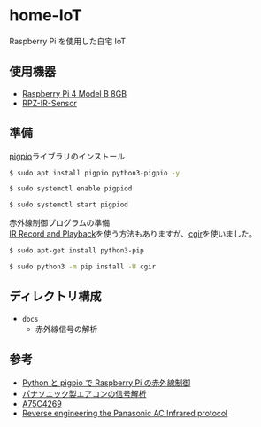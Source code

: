 # home-IoT

Raspberry Pi を使用した自宅 IoT

## 使用機器

- [Raspberry Pi 4 Model B 8GB](https://www.raspberrypi.com/products/raspberry-pi-4-model-b/)
- [RPZ-IR-Sensor](https://www.indoorcorgielec.com/products/rpz-ir-sensor/)

## 準備

[pigpio](http://abyz.me.uk/rpi/pigpio/index.html)ライブラリのインストール

```bash
$ sudo apt install pigpio python3-pigpio -y

$ sudo systemctl enable pigpiod

$ sudo systemctl start pigpiod
```

赤外線制御プログラムの準備  
[IR Record and Playback](http://abyz.me.uk/rpi/pigpio/examples.html#Python_irrp_py)を使う方法もありますが、[cgir](https://github.com/IndoorCorgi/cgir)を使いました。

```bash
$ sudo apt-get install python3-pip

$ sudo python3 -m pip install -U cgir
```

## ディレクトリ構成

- `docs`
  - 赤外線信号の解析

## 参考

- [Python と pigpio で Raspberry Pi の赤外線制御](https://www.indoorcorgielec.com/resources/raspberry-pi/python-pigpio-infrared/)
- [パナソニック製エアコンの信号解析](https://ak1211.com/7141/#%E3%83%91%E3%83%8A%E3%82%BD%E3%83%8B%E3%83%83%E3%82%AF%E8%A3%BD%E3%82%A8%E3%82%A2%E3%82%B3%E3%83%B3%E3%81%AE%E4%BF%A1%E5%8F%B7%E8%A7%A3%E6%9E%90)
- [A75C4269](https://github.com/wtks/A75C4269)
- [Reverse engineering the Panasonic AC Infrared protocol](https://www.analysir.com/blog/2014/12/27/reverse-engineering-panasonic-ac-infrared-protocol/)
